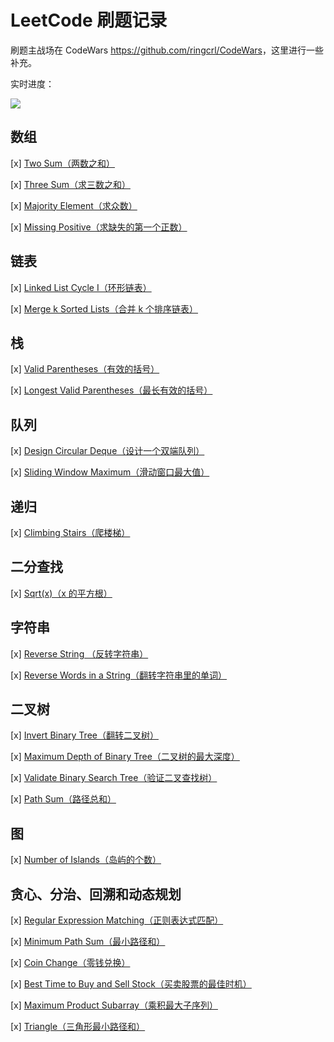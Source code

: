 # LeetCode 刷题记录

刷题主战场在 CodeWars <https://github.com/ringcrl/CodeWars>，这里进行一些补充。

实时进度：

![](https://static.chenng.cn/api/dynamic_image/leetcode)

## 数组

[x] [Two Sum（两数之和）](Fundamental/TwoSum.js)

[x] [Three Sum（求三数之和）](Fundamental/ThreeSum.js)

[x] [Majority Element（求众数）](Fundamental/MajorityElement.js)

[x] [Missing Positive（求缺失的第一个正数）](Fundamental/FirstMissingPositive.js)

## 链表

[x] [Linked List Cycle I（环形链表）](LinkedList/HasCycle.js)

[x] [Merge k Sorted Lists（合并 k 个排序链表）](LinkedList/MergeKLists.js)

## 栈

[x] [Valid Parentheses（有效的括号）](Stack/ValidParentheses.js)

[x] [Longest Valid Parentheses（最长有效的括号）](Stack/LongestValidParentheses.js)

## 队列

[x] [Design Circular Deque（设计一个双端队列）](Queue/CircularDeque.js)

[x] [Sliding Window Maximum（滑动窗口最大值）](Queue/SlidingWindowMaximum.js)

## 递归

[x] [Climbing Stairs（爬楼梯）](Recursion/ClimbingStairs.js)

## 二分查找

[x] [Sqrt(x)（x 的平方根）](BinarySearch/Sqrt.js)

## 字符串

[x] [Reverse String （反转字符串）](String/ReverseString.js)

[x] [Reverse Words in a String（翻转字符串里的单词）](String/ReverseWords.js)

## 二叉树

[x] [Invert Binary Tree（翻转二叉树）](BinaryTree/InvertBinaryTree.js)

[x] [Maximum Depth of Binary Tree（二叉树的最大深度）](BinaryTree/MaximumDepth.js)

[x] [Validate Binary Search Tree（验证二叉查找树）](BinaryTree/IsValidBST.js)

[x] [Path Sum（路径总和）](BinaryTree/HasPathSum.js)

## 图

[x] [Number of Islands（岛屿的个数）](Graph/NumberOfIslands.js)

## 贪心、分治、回溯和动态规划

[x] [Regular Expression Matching（正则表达式匹配）](Regular/RegularExpressionMatching.js)

[x] [Minimum Path Sum（最小路径和）](DP/MinimumPathSum.js)

[x] [Coin Change（零钱兑换）](DP/CoinChange.js)

[x] [Best Time to Buy and Sell Stock（买卖股票的最佳时机）](DP/BestTimeToBuyAndSellStock.js)

[x] [Maximum Product Subarray（乘积最大子序列）](DP/MaximumProductSubarray.js)

[x] [Triangle（三角形最小路径和）](DP/Triangle.js)